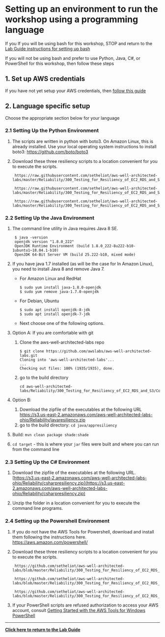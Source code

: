 # Setting up an environment to run the workshop using a programming language

If you If you will be using bash for this workshop, STOP and return to the [Lab Guide instructions for setting up bash](../Lab_Guide.md#bash)

If you will not be using bash and prefer to use Python, Java, C#, or PowerShell for this workshop, then follow these steps

## 1. Set up AWS credentials

If you have not yet setup your AWS credentials, then [follow this guide](AWS_Credentials.md)

## 2. Language specific setup

Choose the appropriate section below for your language

### 2.1 Setting Up the Python Environment

1. The scripts are written in python with boto3. On Amazon Linux, this is already installed. Use your local operating system instructions to install boto3: <https://github.com/boto/boto3>

1. Download these three resiliency scripts to a location convenient for you to execute the scripts.  

        https://raw.githubusercontent.com/setheliot/aws-well-architected-labs/master/Reliability/300_Testing_for_Resiliency_of_EC2_RDS_and_S3/Code/FailureSimulations/python/fail_instance.py

        https://raw.githubusercontent.com/setheliot/aws-well-architected-labs/master/Reliability/300_Testing_for_Resiliency_of_EC2_RDS_and_S3/Code/FailureSimulations/python/fail_rds.py

        https://raw.githubusercontent.com/setheliot/aws-well-architected-labs/master/Reliability/300_Testing_for_Resiliency_of_EC2_RDS_and_S3/Code/FailureSimulations/python/fail_az.py

### 2.2 Setting Up the Java Environment

1. The command line utility in Java requires Java 8 SE.  

        $ java -version
        openjdk version "1.8.0_222"
        OpenJDK Runtime Environment (build 1.8.0_222-8u222-b10-1ubuntu1~18.04.1-b10)
        OpenJDK 64-Bit Server VM (build 25.222-b10, mixed mode)

1. If you have java 1.7 installed (as will be the case for In Amazon Linux), you need to install Java 8 and remove Java 7.

   * For Amazon Linux and RedHat

         $ sudo yum install java-1.8.0-openjdk
         $ sudo yum remove java-1.7.0-openjdk

   * For Debian, Ubuntu

         $ sudo apt install openjdk-8-jdk
         $ sudo apt install openjdk-7-jdk

   * Next choose one of the following options.

1. Option A: If you are comfortable with git
   1. Clone the aws-well-architected-labs repo

          $ git clone https://github.com/awslabs/aws-well-architected-labs.git
          Cloning into 'aws-well-architected-labs'...
          ...
          Checking out files: 100% (1935/1935), done.

   1. go to the build directory

          cd aws-well-architected-labs/Reliability/300_Testing_for_Resiliency_of_EC2_RDS_and_S3/Code/FailureSimulations/java/appresiliency

1. Option B:
   1. Download the zipfile of the executables at the following URL <https://s3.us-east-2.amazonaws.com/aws-well-architected-labs-ohio/Reliability/javaresiliency.zip>
   1. go to the build directory: `cd java/appresiliency`

1. Build: `mvn clean package shade:shade`

1. `cd target` - this is where your `jar` files were built and where you can run from the command line

### 2.3 Setting Up the C# Environment

1. Download the zipfile of the executables at the following URL. [https://s3.us-east-2.amazonaws.com/aws-well-architected-labs-ohio/Reliability/csharpresiliency.zip](https://s3.us-east-2.amazonaws.com/aws-well-architected-labs-ohio/Reliability/csharpresiliency.zip)  

2. Unzip the folder in a location convenient for you to execute the command line programs.  

### 2.4 Setting up the Powershell Environment

1. If you do not have the AWS Tools for Powershell, download and install them following the instructions here. <https://aws.amazon.com/powershell/>

1. Download these three resiliency scripts to a location convenient for you to execute the scripts.  

        https://github.com/setheliot/aws-well-architected-labs/blob/master/Reliability/300_Testing_for_Resiliency_of_EC2_RDS_and_S3/Code/FailureSimulations/powershell/fail_instance.ps1

        https://github.com/setheliot/aws-well-architected-labs/blob/master/Reliability/300_Testing_for_Resiliency_of_EC2_RDS_and_S3/Code/FailureSimulations/powershell/failover_rds.ps1

        https://github.com/setheliot/aws-well-architected-labs/blob/master/Reliability/300_Testing_for_Resiliency_of_EC2_RDS_and_S3/Code/FailureSimulations/powershell/fail_az.ps1

1. If your PowerShell scripts are refused authorization to access your AWS account, consult [Getting Started with the AWS Tools for Windows PowerShell](https://docs.aws.amazon.com/powershell/latest/userguide/pstools-getting-started.html)

---
**[Click here to return to the Lab Guide](../Lab_Guide.md)**
